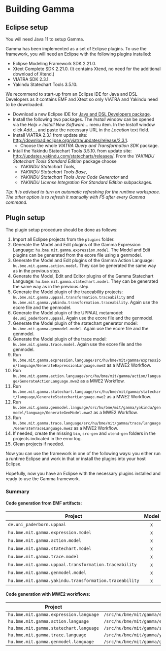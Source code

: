 # Building Gamma

## Eclipse setup

You will need Java 11 to setup Gamma.

Gamma has been implemented as a set of Eclipse plugins. To use the
framework, you will need an Eclipse with the following plugins installed:
* Eclipse Modeling Framework SDK 2.21.0.
* Xtext Complete SDK 2.21.0. (It contains Xtend, no need for the additional download
of Xtend.)
* VIATRA SDK 2.3.1.
* Yakindu Statechart Tools 3.5.10.

We recommend to start-up from an Eclipse IDE for Java and DSL Developers as it
contains EMF and Xtext so only VIATRA and Yakindu need to be downloaded.

- Download a new Eclipse IDE for [Java and DSL Developers package](https://www.eclipse.org/downloads/packages/release/2020-03/r/eclipse-ide-java-and-dsl-developers).
- Install the following two packages. The _Install_ window can be opened via the _Help > Install New Software..._ menu item. In the _Install_ window click _Add..._, and paste the necessary URL in the _Location_ text field. 
 - Install VIATRA 2.3.1 from update site: http://download.eclipse.org/viatra/updates/release/2.3.1.
    - Choose the whole _VIATRA Query and Transformation SDK_ package.
 - Intall the Yakindu Statechart Tools 3.5.10. from update site: http://updates.yakindu.com/statecharts/releases/. From the  _YAKINDU Statechart Tools Standard Edition_ package choose
	- _YAKINDU Statechart Tools_,
	- _YAKINDU Statechart Tools Base_,
	- _YAKINDU Statechart Tools Java Code Generator_ and
	- _YAKINDU License Integration For Standard Edition_ subpackages.

_Tip: It is advised to turn on automatic refreshing for the _runtime workspace_. The other option is to refresh it manually with F5 after every Gamma command._

## Plugin setup

The plugin setup procedure should be done as follows:
1. Import all Eclipse projects from the `plugins` folder.
2. Generate the Model and Edit plugins of the Gamma Expression Language: `hu.bme.mit.gamma.expression.model`. The Model and Edit plugins can be generated from the ecore file using a genmodel.
3. Generate the Model and Edit plugins of the Gamma Action Language: `hu.bme.mit.gamma.action.model`. They can be generated the same way as in the previous step.
3. Generate the Model, Edit and Editor plugins of the Gamma Statechart Language: `hu.bme.mit.gamma.statechart.model`. They can be generated the same way as in the previous step.
4. Generate the Model plugin of the traceability projects:
`hu.bme.mit.gamma.uppaal.transformation.traceability` and
`hu.bme.mit.gamma.yakindu.transformation.traceability`. Again use the ecore file and the genmodel.
5. Generate the Model plugin of the UPPAAL metamodel:
`de.uni_paderborn.uppaal`. Again use the ecore file and the genmodel.
6. Generate the Model plugin of the statechart generator model:
`hu.bme.mit.gamma.genmodel.model`. Again use the ecore file and the genmodel.
6. Generate the Model plugin of the trace model:
`hu.bme.mit.gamma.trace.model`. Again use the ecore file and the genmodel.
7. Run `hu.bme.mit.gamma.expression.language/src/hu/bme/mit/gamma/expression/language/GenerateExpressionLanguage.mwe2` as a MWE2 Workflow.
7. Run `hu.bme.mit.gamma.action.language/src/hu/bme/mit/gamma/action/language/GenerateActionLanguage.mwe2` as a MWE2 Workflow.
8. Run `hu.bme.mit.gamma.statechart.language/src/hu/bme/mit/gamma/statechart/language/GenerateStatechartLanguage.mwe2` as a MWE2 Workflow.
9. Run `hu.bme.mit.gamma.genmodel.language/src/hu/bme/mit/gamma/yakindu/genmodel/language/GenerateGenModel.mwe2` as a MWE2 Workflow.
10. Run `hu.bme.mit.gamma.trace.language/src/hu/bme/mit/gamma/trace/language/GenerateTraceLanguage.mwe2` as a MWE2 Workflow.
11. If needed, create the missing `bin`, `src-gen` and `xtend-gen` folders in the projects indicated in the error log.
12. Clean projects if needed.

Now you can use the framework in one of the following ways: you either run a runtime Eclipse and work in that or install the plugins into your host Eclipse.

Hopefully, now you have an Eclipse with the necessary plugins installed and ready to use the Gamma framework.

### Summary

#### Code generation from EMF artifacts:
| Project | Model | Edit | Editor |
|-|:-:|:-:|:-:|
|`de.uni_paderborn.uppaal`| x | | |
|`hu.bme.mit.gamma.expression.model`| x | x | |
|`hu.bme.mit.gamma.action.model`| x | x | |
|`hu.bme.mit.gamma.statechart.model`| x | x | x |
|`hu.bme.mit.gamma.trace.model`| x | | |
|`hu.bme.mit.gamma.uppaal.transformation.traceability`| x | | |
|`hu.bme.mit.gamma.genmodel.model`| x | | |
|`hu.bme.mit.gamma.yakindu.transformation.traceability`| x | | |

#### Code generation with MWE2 workflows:
| Project | Path |
|-|-|
| `hu.bme.mit.gamma.expression.language` | `/src/hu/bme/mit/gamma/expression/language/GenerateExpressionLanguage.mwe2` |
| `hu.bme.mit.gamma.action.language` | `/src/hu/bme/mit/gamma/expression/language/GenerateActionLanguage.mwe2` |
| `hu.bme.mit.gamma.statechart.language` | `/src/hu/bme/mit/gamma/statechart/language/GenerateStatechartLanguage.mwe2` |
| `hu.bme.mit.gamma.trace.language` | `/src/hu/bme/mit/gamma/yakindu/genmodel/language/GenerateGenModel.mwe2` |
| `hu.bme.mit.gamma.genmodel.language` | `/src/hu/bme/mit/gamma/genmodel/language/GenerateGenModel.mwe2` |
